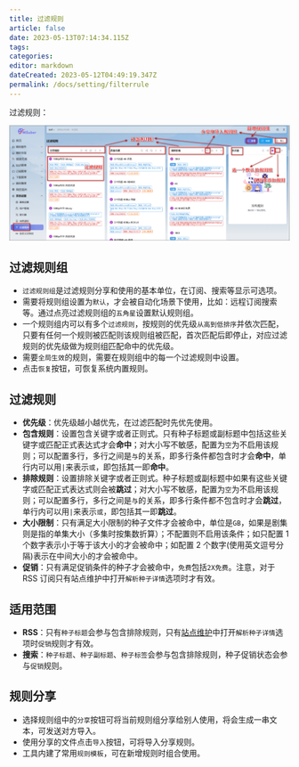 ```yaml
---
title: 过滤规则
article: false
date: 2023-05-13T07:14:34.115Z
tags:
categories:
editor: markdown
dateCreated: 2023-05-12T04:49:19.347Z
permalink: /docs/setting/filterrule
---
```

过滤规则：

![0601.png](./images/0601.png)

## 过滤规则组

- `过滤规则组`是过滤规则分享和使用的基本单位，在订阅、搜索等显示可选项。
- 需要将规则组设置为`默认`，才会被自动化场景下使用，比如：远程订阅搜索等。通过点亮过滤规则组的`五角星`设置默认规则组。
- 一个规则组内可以有多个`过滤规则`，按规则的优先级`从高到低排序`并依次匹配，只要有任何一个规则被匹配则该规则组被匹配，首次匹配后即停止，对应过滤规则的优先级做为规则组匹配命中的优先级。
- 需要`全局生效`的规则，需要在规则组中的每一个过滤规则中设置。
- 点击`恢复`按钮，可恢复系统内置规则。

## 过滤规则

- **优先级**：优先级越小越优先，在过滤匹配时先优先使用。
- **包含规则**：设置包含关键字或者正则式。只有种子标题或副标题中包括这些关键字或匹配正式表达式才会**命中**；对大小写不敏感，配置为`空`为不启用该规则；可以配置多行，多行之间是`与`的关系，即多行条件都包含时才会**命中**，单行内可以用`|`来表示`或`，即包括其一即**命中**。
- **排除规则**：设置排除关键字或者正则式。种子标题或副标题中如果有这些关键字或匹配正式表达式则会被**跳过**；对大小写不敏感，配置为`空`为不启用该规则；可以配置多行，多行之间是`与`的关系，即多行条件都不包含时才会**跳过**，单行内可以用`|`来表示`或`，即包括其一即**跳过**。
- **大小限制**：只有满足大小限制的种子文件才会被命中，单位是`GB`，如果是剧集则是指的单集大小（多集时按集数折算）；不配置则不启用该条件；如只配置 1 个数字表示小于等于该大小的才会被命中；如配置 2 个数字(使用英文逗号分隔)表示在中间大小的才会被命中。
- **促销**：只有满足促销条件的种子才会被命中，`免费`包括`2X免费`。注意，对于 RSS 订阅只有站点维护中打开`解析种子详情`选项时才有效。

## 适用范围

- **RSS**：只有`种子标题`会参与包含排除规则，只有[站点维护](/docs/sites/site/)中打开`解析种子详情`选项时`促销`规则才有效。
- **搜索**：`种子标题`、`种子副标题`、`种子标签`会参与包含排除规则，种子促销状态会参与`促销`规则。

## 规则分享

- 选择规则组中的`分享`按钮可将当前规则组分享给别人使用，将会生成一串文本，可发送对方导入。
- 使用分享的文件点击`导入`按钮，可将导入分享规则。
- 工具内建了常用`规则模板`，可在新增规则时组合使用。
